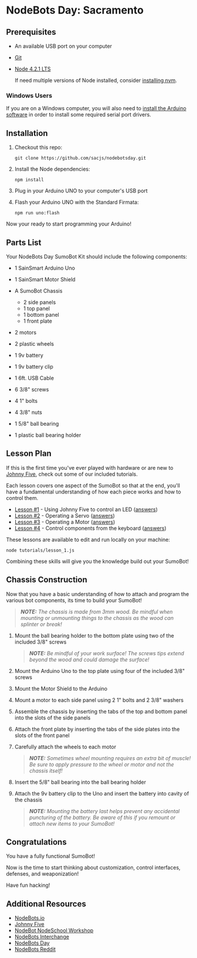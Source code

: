 # NodeBots Day: Sacramento

## Prerequisites

*   An available USB port on your computer

*   [Git](https://git-scm.com/download)

*   [Node 4.2.1 LTS](https://nodejs.org/en/)

    If need multiple versions of Node installed, consider [installing nvm](https://www.npmjs.com/package/nvm).

### Windows Users

If you are on a Windows computer, you will also need to [install the Arduino software](https://www.arduino.cc/en/Main/Software) in order to install some required serial port drivers.

## Installation

1.  Checkout this repo:

    `git clone https://github.com/sacjs/nodebotsday.git`

2.  Install the Node dependencies:

    `npm install`

3.  Plug in your Arduino UNO to your computer's USB port

4.  Flash your Arduino UNO with the Standard Firmata:

    `npm run uno:flash`

Now your ready to start programming your Arduino!

## Parts List

Your NodeBots Day SumoBot Kit should include the following components:

*   1 SainSmart Arduino Uno

*   1 SainSmart Motor Shield

*   A SumoBot Chassis

    *   2 side panels
    *   1 top panel
    *   1 bottom panel
    *   1 front plate

*   2 motors

*   2 plastic wheels

*   1 9v battery

*   1 9v battery clip

*   1 6ft. USB Cable

*   6 3/8" screws

*   4 1" bolts

*   4 3/8" nuts

*   1 5/8" ball bearing

*   1 plastic ball bearing holder

## Lesson Plan

If this is the first time you've ever played with hardware or are new to [Johnny Five](http://johnny-five.io/), check out some of our included tutorials.

Each lesson covers one aspect of the SumoBot so that at the end, you'll have a fundamental understanding of how each piece works and how to control them.

*   [Lesson #1](tutorials/lesson_1.js) - Using Johnny Five to control an LED ([answers](tutorials/answers/lesson_1.js))
*   [Lesson #2](tutorials/lesson_2.js) - Operating a Servo  ([answers](tutorials/answers/lesson_1.js))
*   [Lesson #3](tutorials/lesson_3.js) - Operating a Motor  ([answers](tutorials/answers/lesson_1.js))
*   [Lesson #4](tutorials/lesson_4.js) - Control components from the keyboard  ([answers](tutorials/answers/lesson_1.js))

These lessons are available to edit and run locally on your machine:

    node tutorials/lesson_1.js

Combining these skills will give you the knowledge build out your SumoBot!

## Chassis Construction

Now that you have a basic understanding of how to attach and program the various bot components, its time to build your SumoBot!

> _**NOTE:** The chassis is made from 3mm wood. Be mindful when mounting or unmounting things to the chassis as the wood can splinter or break!_

1.  Mount the ball bearing holder to the bottom plate using two of the included 3/8" screws

    > _**NOTE:** Be mindful of your work surface! The screws tips extend beyond the wood and could damage the surface!_

2.  Mount the Arduino Uno to the top plate using four of the included 3/8" screws

3.  Mount the Motor Shield to the Arduino

4.  Mount a motor to each side panel using 2 1" bolts and 2 3/8" washers

5.  Assemble the chassis by inserting the tabs of the top and bottom panel into the slots of the side panels

6.  Attach the front plate by inserting the tabs of the side plates into the slots of the front panel

7.  Carefully attach the wheels to each motor

    > _**NOTE:** Sometimes wheel mounting requires an extra bit of muscle! Be sure to apply pressure to the wheel or motor and not the chassis itself!_

8.  Insert the 5/8" ball bearing into the ball bearing holder

9.  Attach the 9v battery clip to the Uno and insert the battery into cavity of the chassis

    > _**NOTE:** Mounting the battery last helps prevent any accidental puncturing of the battery. Be aware of this if you remount or attach new items to your SumoBot!_

## Congratulations

You have a fully functional SumoBot!

Now is the time to start thinking about customization, control interfaces, defenses, and weaponization!

Have fun hacking!

## Additional Resources

*   [NodeBots.io](http://nodebots.io/)
*   [Johnny Five](http://johnny-five.io/)
*   [NodeBot NodeSchool Workshop](https://github.com/tableflip/nodebot-workshop)
*   [NodeBots Interchange](https://github.com/j5js/nodebots-interchange)
*   [NodeBots Day](https://github.com/nodebots/nodebotsday)
*   [NodeBots Reddit](https://www.reddit.com/r/NodeBots/)
